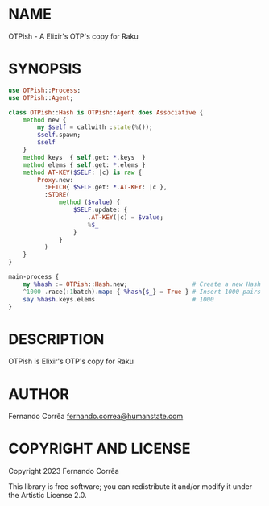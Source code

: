 NAME
====

OTPish - A Elixir's OTP's copy for Raku

SYNOPSIS
========

```raku
use OTPish::Process;
use OTPish::Agent;

class OTPish::Hash is OTPish::Agent does Associative {
    method new {
        my $self = callwith :state(%());
        $self.spawn;
        $self
    }
    method keys  { self.get: *.keys  }
    method elems { self.get: *.elems }
    method AT-KEY($SELF: |c) is raw {
        Proxy.new:
          :FETCH{ $SELF.get: *.AT-KEY: |c },
          :STORE(
              method ($value) {
                  $SELF.update: {
                      .AT-KEY(|c) = $value;
                      %$_
                  }
              }
          )
    }
}

main-process {
    my %hash := OTPish::Hash.new;                  # Create a new Hash as an implementation of Agent
    ^1000 .race(:1batch).map: { %hash{$_} = True } # Insert 1000 pairs in parallel (no race condition)
    say %hash.keys.elems                           # 1000
}
```

DESCRIPTION
===========

OTPish is Elixir's OTP's copy for Raku

AUTHOR
======

Fernando Corrêa <fernando.correa@humanstate.com>

COPYRIGHT AND LICENSE
=====================

Copyright 2023 Fernando Corrêa

This library is free software; you can redistribute it and/or modify it under the Artistic License 2.0.

